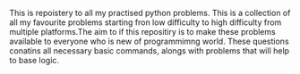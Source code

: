 This is repoistery to all my practised python problems. This is a collection of all my favourite problems starting fron low difficulty to high difficulty from multiple platforms.The aim to if this repositiry is to make these problems available to everyone who is new of programmimng world. These questions conatins all necessary basic commands, alongs with problems that will help to base logic.

